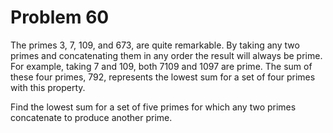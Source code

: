 # Problem 60 #

The primes 3, 7, 109, and 673, are quite remarkable. By taking any two primes and concatenating them
in any order the result will always be prime. For example, taking 7 and 109, both 7109 and 1097 are
prime. The sum of these four primes, 792, represents the lowest sum for a set of four primes with
this property.

Find the lowest sum for a set of five primes for which any two primes concatenate to produce another
prime.
